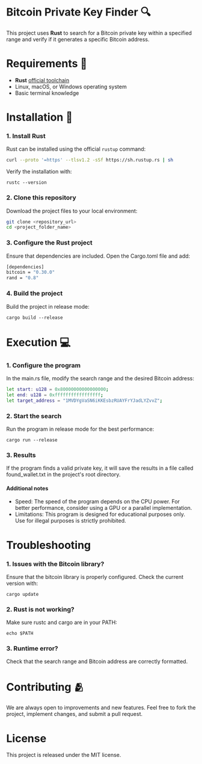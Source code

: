 # Bitcoin Private Key Finder 🔍

This project uses **Rust** to search for a Bitcoin private key within a specified range and verify if it generates a specific Bitcoin address.

# Requirements 📝

- **Rust** [official toolchain](https://www.rust-lang.org/)
- Linux, macOS, or Windows operating system
- Basic terminal knowledge

# Installation 💽

### 1. Install Rust
Rust can be installed using the official `rustup` command:

```bash
curl --proto '=https' --tlsv1.2 -sSf https://sh.rustup.rs | sh
```
Verify the installation with:

```rustc --version```

### 2. Clone this repository

Download the project files to your local environment:

```bash
git clone <repository_url>
cd <project_folder_name>
```

### 3. Configure the Rust project

Ensure that dependencies are included. Open the Cargo.toml file and add:

```bash
[dependencies]
bitcoin = "0.30.0"
rand = "0.8"
```

### 4. Build the project

Build the project in release mode:

```cargo build --release```

# Execution 💻

### 1. Configure the program

In the main.rs file, modify the search range and the desired Bitcoin address:

```bash
let start: u128 = 0x80000000000000000;
let end: u128 = 0xfffffffffffffffff;
let target_address = "1MVDYgVaSN6iKKEsbzRUAYFrYJadLYZvvZ";
```

### 2. Start the search

Run the program in release mode for the best performance:

```cargo run --release```

### 3. Results

If the program finds a valid private key, it will save the results in a file called found_wallet.txt in the project's root directory.

#### Additional notes
- Speed: The speed of the program depends on the CPU power. For better performance, consider using a GPU or a parallel implementation.
- Limitations: This program is designed for educational purposes only. Use for illegal purposes is strictly prohibited.

# Troubleshooting 
### 1. Issues with the Bitcoin library?
Ensure that the bitcoin library is properly configured. Check the current version with:

```cargo update```

### 2. Rust is not working?
Make sure rustc and cargo are in your PATH:

```echo $PATH```

### 3. Runtime error?
Check that the search range and Bitcoin address are correctly formatted.

# Contributing 🫂

We are always open to improvements and new features. Feel free to fork the project, implement changes, and submit a pull request.

# License 

This project is released under the MIT license.
```
